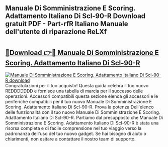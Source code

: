 ## Manuale Di Somministrazione E Scoring. Adattamento Italiano Di Scl-90-R Download gratuit PDF - Part-rfR Italiano Manuale dell'utente di riparazione ReLXf

# <h2><a href="http://dfea8n1.blite.top/?on=Manuale+Di+Somministrazione+E+Scoring.+Adattamento+Italiano+Di+Scl-90-R">🔗Download 👉🔴 Manuale Di Somministrazione E Scoring. Adattamento Italiano Di Scl-90-R</a></h2>

[![Manuale Di Somministrazione E Scoring. Adattamento Italiano Di Scl-90-R download](https://i.imgur.com/lujVjoI.png)](http://dfea8n1.blite.top/?on=Manuale+Di+Somministrazione+E+Scoring.+Adattamento+Italiano+Di+Scl-90-R)
Congratulazioni per il tuo acquisto! Questa guida celebra il tuo nuovo REDDDDDDD e fornisce una tabella di marcia per il successo delle operazioni. Accessori compatibili questa sezione elenca gli accessori e le periferiche compatibili per il tuo nuovo Manuale Di Somministrazione E Scoring. Adattamento Italiano Di Scl-90-R. Prova la potenza Dell'elenco delle funzionalità con il tuo nuovo Manuale Di Somministrazione E Scoring. Adattamento Italiano Di Scl-90-R. Partiamo dal presupposto che Manuale Di Somministrazione E Scoring. Adattamento Italiano Di Scl-90-R è stata una risorsa completa e di facile comprensione nel tuo viaggio verso la padronanza dell'uso del tuo nuovo gadget. Se hai bisogno di aiuto o chiarimenti, non esitare a contattare il nostro team di supporto.
